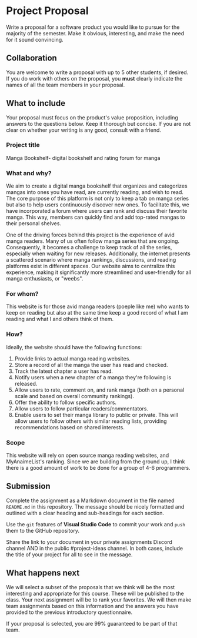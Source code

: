 # Project Proposal

Write a proposal for a software product you would like to pursue for the majority of the semester. Make it obvious, interesting, and make the need for it sound convincing.

## Collaboration

You are welcome to write a proposal with up to 5 other students, if desired. If you do work with others on the proposal, you **must** clearly indicate the names of all the team members in your proposal.

## What to include

Your proposal must focus on the product's value proposition, including answers to the questions below. Keep it thorough but concise. If you are not clear on whether your writing is any good, consult with a friend.

### Project title
Manga Bookshelf- digital bookshelf and rating forum for manga 

### What and why?
We aim to create a digital manga bookshelf that organizes and categorizes mangas into ones you have read, are currently reading, and wish to read. The core purpose of this platform is not only to keep a tab on manga series but also to help users continuously discover new ones. To facilitate this, we have incorporated a forum where users can rank and discuss their favorite manga. This way, members can quickly find and add top-rated mangas to their personal shelves.

One of the driving forces behind this project is the experience of avid manga readers. Many of us often follow manga series that are ongoing. Consequently, it becomes a challenge to keep track of all the series, especially when waiting for new releases. Additionally, the internet presents a scattered scenario where manga rankings, discussions, and reading platforms exist in different spaces. Our website aims to centralize this experience, making it significantly more streamlined and user-friendly for all manga enthusiasts, or "weebs".

### For whom?

This website is for those avid manga readers (poeple like me) who wants to keep on reading but also at the same time keep a good record of what I am reading and what I and others think of them. 

### How?
Ideally, the website should have the following functions:
1. Provide links to actual manga reading websites.
2. Store a record of all the manga the user has read and checked.
3. Track the latest chapter a user has read.
4. Notify users when a new chapter of a manga they're following is released.
5. Allow users to rate, comment on, and rank manga (both on a personal scale and based on overall community rankings).
6. Offer the ability to follow specific authors.
7. Allow users to follow particular readers/commentators.
8. Enable users to set their manga library to public or private. This will allow users to follow others with similar reading lists, providing recommendations based on shared interests.


### Scope
This website will rely on open source manga reading websites, and MyAnaimeList's ranking. Since we are building from the ground up, I think there is a good amount of work to be done for a group of 4-6 programmers. 

## Submission

Complete the assignment as a Markdown document in the file named `README.md` in this repository. The message should be nicely formatted and outlined with a clear heading and sub-headings for each section.

Use the `git` features of **Visual Studio Code** to commit your work and `push` them to the GitHub repository.

Share the link to your document in your private assignments Discord channel AND in the public #project-ideas channel. In both cases, include the title of your project for all to see in the message.

## What happens next

We will select a subset of the proposals that we think will be the most interesting and appropriate for this course. These will be published to the class. Your next assignment will be to rank your favorites. We will then make team assignments based on this information and the answers you have provided to the previous introductory questionnaire.

If your proposal is selected, you are 99% guaranteed to be part of that team.
